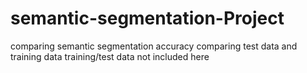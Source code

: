 # semantic-segmentation-Project
comparing semantic segmentation accuracy comparing test data and training data
training/test data not included here
